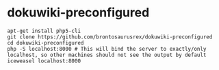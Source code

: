 # dokuwiki-preconfigured

    apt-get install php5-cli
    git clone https://github.com/brontosaurusrex/dokuwiki-preconfigured
    cd dokuwiki-preconfigured
    php -S localhost:8000 # This will bind the server to exactly/only localhost, so other machines should not see the output by default
    iceweasel localhost:8000
